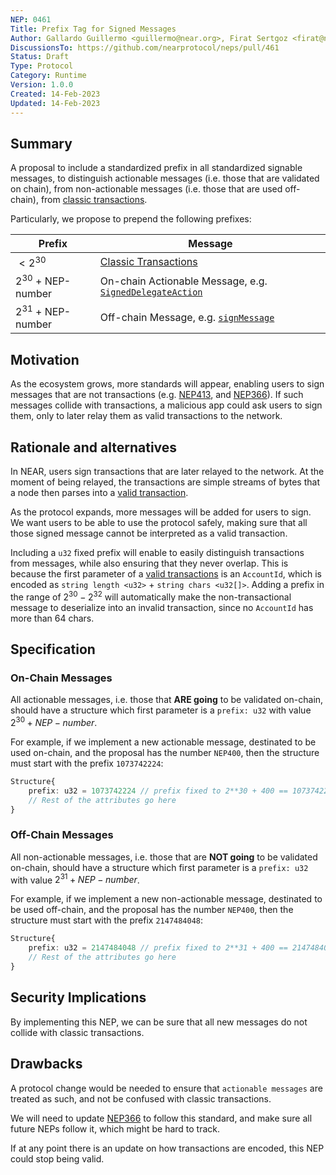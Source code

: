 ```yaml
---
NEP: 0461
Title: Prefix Tag for Signed Messages
Author: Gallardo Guillermo <guillermo@near.org>, Firat Sertgoz <firat@near.org>
DiscussionsTo: https://github.com/nearprotocol/neps/pull/461
Status: Draft
Type: Protocol
Category: Runtime
Version: 1.0.0
Created: 14-Feb-2023
Updated: 14-Feb-2023
---
```


## Summary
A proposal to include a standardized prefix in all standardized signable messages, to distinguish actionable messages (i.e. those that are validated on chain), from non-actionable messages (i.e. those that are used off-chain), from [classic transactions](https://nomicon.io/RuntimeSpec/Transactions).

Particularly, we propose to prepend the following prefixes:

| Prefix | Message |
| - | - |
| $< 2^{30}$ | [Classic Transactions](https://nomicon.io/RuntimeSpec/Transactions) |  
| $2^{30}$ + NEP-number  | On-chain Actionable Message, e.g. [`SignedDelegateAction`](https://github.com/near/NEPs/blob/master/neps/nep-0366.md) |
| $2^{31}$ + NEP-number  | Off-chain Message, e.g. [`signMessage`](https://github.com/near/NEPs/pull/413) |

## Motivation
As the ecosystem grows, more standards will appear, enabling users to sign messages that are not transactions (e.g. [NEP413](https://github.com/near/NEPs/pull/413/), and [NEP366](https://github.com/near/NEPs/blob/master/neps/nep-0366.md)). If such messages collide with transactions, a malicious app could ask users to sign them, only to later relay them as valid transactions to the network.

## Rationale and alternatives

In NEAR, users sign transactions that are later relayed to the network. At the moment of being relayed, the transactions are simple streams of bytes that a node then parses into a [valid transaction](https://nomicon.io/RuntimeSpec/Transactions).

As the protocol expands, more messages will be added for users to sign. We want users to be able to use the protocol safely, making sure that all those signed message cannot be interpreted as a valid transaction.

Including a `u32` fixed prefix will enable to easily distinguish transactions from messages, while also ensuring that they never overlap. This is because the first parameter of a [valid transactions](https://nomicon.io/RuntimeSpec/Transactions) is an `AccountId`, which is encoded as `string length <u32>` + `string chars <u32[]>`. Adding a prefix in the range of $2^30 - 2^32$ will automatically make the non-transactional message to deserialize into an invalid transaction, since no `AccountId` has more than 64 chars.

## Specification

### On-Chain Messages
All actionable messages, i.e. those that **ARE going** to be validated on-chain, should have a structure which first parameter is a `prefix: u32` with value $2^{30} + NEP-number$.

For example, if we implement a new actionable message, destinated to be used on-chain, and the proposal has the number `NEP400`, then the structure must start with the prefix `1073742224`:

```ts
Structure{
    prefix: u32 = 1073742224 // prefix fixed to 2**30 + 400 == 1073742224
    // Rest of the attributes go here
}
```

### Off-Chain Messages
All non-actionable messages, i.e. those that are **NOT going** to be validated on-chain, should have a structure which first parameter is a `prefix: u32` with value $2^{31} + NEP-number$.

For example, if we implement a new non-actionable message, destinated to be used off-chain, and the proposal has the number `NEP400`, then the structure must start with the prefix `2147484048`:

```ts
Structure{
    prefix: u32 = 2147484048 // prefix fixed to 2**31 + 400 == 2147484048
    // Rest of the attributes go here
}
```

## Security Implications

By implementing this NEP, we can be sure that all new messages do not collide with classic transactions.

## Drawbacks

A protocol change would be needed to ensure that `actionable messages` are treated as such, and not be confused with classic transactions. 

We will need to update [NEP366](https://github.com/near/NEPs/blob/master/neps/nep-0366.md) to follow this standard, and make sure all future NEPs follow it, which might be hard to track.

If at any point there is an update on how transactions are encoded, this NEP could stop being valid.
